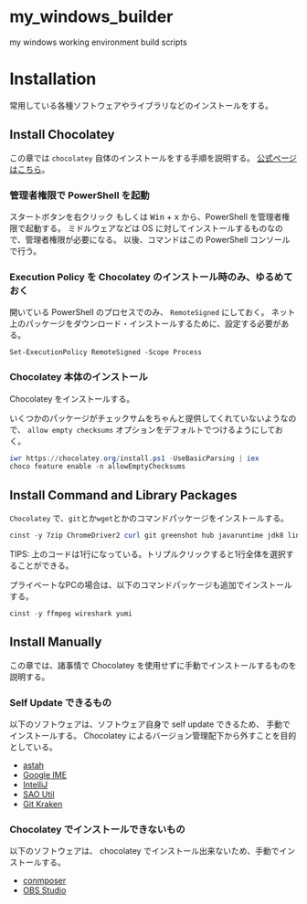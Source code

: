 # my_windows_builder
my windows working environment build scripts

# Installation
常用している各種ソフトウェアやライブラリなどのインストールをする。

## Install Chocolatey
この章では `chocolatey` 自体のインストールをする手順を説明する。
[公式ページはこちら](https://chocolatey.org/install)。

### 管理者権限で PowerShell を起動
スタートボタンを右クリック もしくは <kbd>Win</kbd> + <kbd>x</kbd> から、PowerShell を管理者権限で起動する。
ミドルウェアなどは OS に対してインストールするものなので、管理者権限が必要になる。
以後、コマンドはこの PowerShell コンソールで行う。

### Execution Policy を Chocolatey のインストール時のみ、ゆるめておく
開いている PowerShell のプロセスでのみ、 `RemoteSigned` にしておく。
ネット上のパッケージをダウンロード・インストールするために、設定する必要がある。

```posershell
Set-ExecutionPolicy RemoteSigned -Scope Process
```

### Chocolatey 本体のインストール
Chocolatey をインストールする。

いくつかのパッケージがチェックサムをちゃんと提供してくれていないようなので、
`allow empty checksums` オプションをデフォルトでつけるようにしておく。

```powershell
iwr https://chocolatey.org/install.ps1 -UseBasicParsing | iex
choco feature enable -n allowEmptyChecksums
```

## Install Command and Library Packages
`Chocolatey` で、`git`とか`wget`とかのコマンドパッケージをインストールする。

```powershell
cinst -y 7zip ChromeDriver2 curl git greenshot hub javaruntime jdk8 linkshellextension mysql MySql.Utilities mysql.workbench nodejs notepadplusplus plantuml php putty.portable python rsync ruby screentogif SQLite sqlite.analyzer sqlite.shell sysinternals vagrant virtualbox vlc wget whois winmerge-jp
```

TIPS: 上のコードは1行になっている。トリプルクリックすると1行全体を選択することができる。

プライベートなPCの場合は、以下のコマンドパッケージも追加でインストールする。

```powershell
cinst -y ffmpeg wireshark yumi
```

## Install Manually
この章では、諸事情で Chocolatey を使用せずに手動でインストールするものを説明する。

### Self Update できるもの
以下のソフトウェアは、ソフトウェア自身で self update できるため、 手動でインストールする。
Chocolatey によるバージョン管理配下から外すことを目的としている。

* [astah](http://astah.change-vision.com/ja/)
* [Google IME](https://www.google.co.jp/ime/)
* [IntelliJ](https://www.jetbrains.com/)
* [SAO Util](http://www.gpbeta.com/ja/post/develop/sao-utils/)
* [Git Kraken](https://www.gitkraken.com/)

### Chocolatey でインストールできないもの
以下のソフトウェアは、 chocolatey でインストール出来ないため、手動でインストールする。

* [conmposer](https://getcomposer.org/)
* [OBS Studio](https://obsproject.com/)
